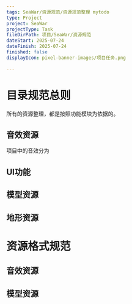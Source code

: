 ```yaml
---
tags: SeaWar/资源规范/资源规范整理 mytodo
type: Project
project: SeaWar
projectType: Task
fileDirPath: 项目/SeaWar/资源规范
dateStart: 2025-07-24
dateFinish: 2025-07-24
finished: false
displayIcon: pixel-banner-images/项目任务.png

---
```

# 目录规范总则
所有的资源整理，都是按照功能模块为依据的。
## 音效资源
项目中的音效分为
## UI功能
## 模型资源
## 地形资源
# 资源格式规范
## 音效资源
## 模型资源





